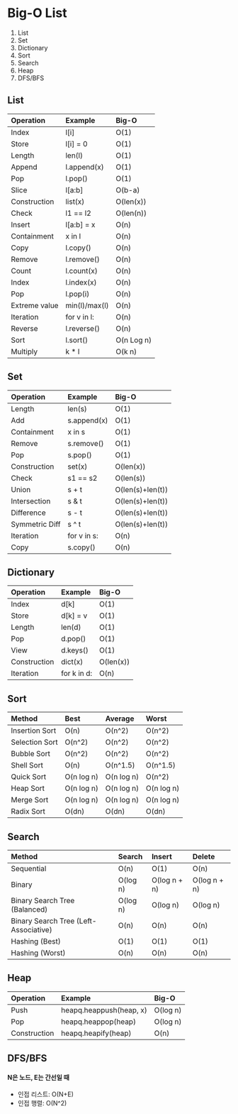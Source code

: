 # Big-O List
1. List
2. Set
3. Dictionary
4. Sort
5. Search
6. Heap
7. DFS/BFS

## List

| Operation | Example | Big-O |
|:----------|:--------|:------|
| Index | l[i] | O(1) |
| Store | l[i] = 0 | O(1) |
| Length | len(l) | O(1) |
| Append | l.append(x) | O(1) |
| Pop | l.pop() | O(1) |
| Slice | l[a:b] | O(b-a) |
| Construction | list(x) | O(len(x)) |
| Check | l1 == l2 | O(len(n)) |
| Insert | l[a:b] = x | O(n) |
| Containment | x in l | O(n) |
| Copy | l.copy() | O(n) |
| Remove | l.remove() | O(n) |
| Count | l.count(x) | O(n) |
| Index | l.index(x) | O(n) |
| Pop | l.pop(i) | O(n) |
| Extreme value | min(l)/max(l) | O(n) |
| Iteration | for v in l: | O(n) |
| Reverse | l.reverse() | O(n) |
| Sort | l.sort() | O(n Log n) |
| Multiply | k \* l | O(k n) |

## Set
| Operation | Example | Big-O |
|:----------|:--------|:------|
| Length | len(s) | O(1) |
| Add | s.append(x) | O(1) |
| Containment | x in s | O(1) |
| Remove | s.remove() | O(1) |
| Pop | s.pop() | O(1) |
| Construction | set(x) | O(len(x)) |
| Check | s1 == s2 | O(len(s)) |
| Union | s + t | O(len(s)+len(t)) |
| Intersection | s & t | O(len(s)+len(t)) |
| Difference | s - t | O(len(s)+len(t)) |
| Symmetric Diff | s ^ t | O(len(s)+len(t)) |
| Iteration | for v in s: | O(n) |
| Copy | s.copy() | O(n) |

## Dictionary
| Operation | Example | Big-O |
|:----------|:--------|:------|
| Index | d[k] | O(1) |
| Store | d[k] = v | O(1) |
| Length | len(d) | O(1) |
| Pop | d.pop() | O(1) |
| View | d.keys() | O(1) |
| Construction | dict(x) | O(len(x)) |
| Iteration | for k in d: | O(n) |

## Sort
| Method | Best | Average | Worst |
|:-------|:-----|:--------|:------|
| Insertion Sort | O(n) | O(n^2) | O(n^2) |
| Selection Sort | O(n^2) | O(n^2) | O(n^2) |
| Bubble Sort | O(n^2) | O(n^2) | O(n^2) |
| Shell Sort | O(n) | O(n^1.5) | O(n^1.5) |
| Quick Sort | O(n log n) | O(n log n) | O(n^2) |
| Heap Sort | O(n log n) | O(n log n) | O(n log n) |
| Merge Sort | O(n log n) | O(n log n) | O(n log n) |
| Radix Sort | O(dn) | O(dn) | O(dn) |

## Search
| Method | Search | Insert | Delete |
|:-------|:-------|:-------|:-------|
| Sequential | O(n) | O(1) | O(n) |
| Binary | O(log n) | O(log n + n) | O(log n + n) |
| Binary Search Tree (Balanced) | O(log n) | O(log n) | O(log n) |
| Binary Search Tree (Left-Associative) | O(n) | O(n) | O(n) |
| Hashing (Best) | O(1) | O(1) | O(1) |
| Hashing (Worst) | O(n) | O(n) | O(n) |


## Heap
| Operation | Example | Big-O |
|:----------|:--------|:------|
| Push | heapq.heappush(heap, x) | O(log n) |
| Pop | heapq.heappop(heap) | O(log n) |
| Construction | heapq.heapify(heap) | O(n) |

## DFS/BFS
#### N은 노드, E는 간선일 때
- 인접 리스트: O(N+E)
- 인접 행렬: O(N^2)
